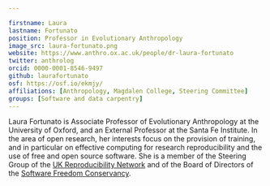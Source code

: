 ```yaml
---

firstname: Laura
lastname: Fortunato
position: Professor in Evolutionary Anthropology
image_src: laura-fortunato.png
website: https://www.anthro.ox.ac.uk/people/dr-laura-fortunato
twitter: anthrolog
orcid: 0000-0001-8546-9497
github: laurafortunato
osf: https://osf.io/ekmjy/
affiliations: [Anthropology, Magdalen College, Steering Committee]
groups: [Software and data carpentry]
---
```


Laura Fortunato is Associate Professor of Evolutionary Anthropology at the University of Oxford, and an External Professor at the Santa Fe Institute. In the area of open research, her interests focus on the provision of training, and in particular on effective computing for research reproducibility and the use of free and open source software. She is a member of the Steering Group of the [UK Reproducibility Network](http://www.ukrn.org/) and of the Board of Directors of the [Software Freedom Conservancy](https://sfconservancy.org/).

